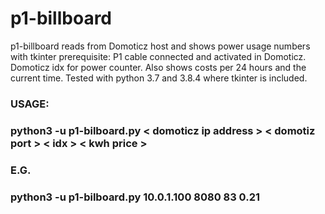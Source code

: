 # p1-billboard
p1-billboard reads from Domoticz host and shows power usage numbers with tkinter
prerequisite: P1 cable connected and activated in Domoticz. Domoticz idx for power counter. 
Also shows costs per 24 hours and the current time.
Tested with python 3.7 and 3.8.4 where tkinter is included.
### USAGE:
### python3 -u p1-bilboard.py < domoticz ip address > < domotiz port > < idx > < kwh price >
### E.G.
### python3 -u p1-bilboard.py 10.0.1.100 8080 83 0.21
